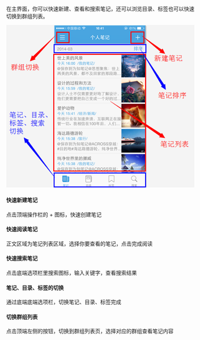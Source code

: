 在主界面，你可以快速新建、查看和搜索笔记，还可以浏览目录、标签也可以快速切换到群组列表。


![I56](img/I56.png)

#### 快速新建笔记

点击顶端操作栏的 + 图标，快速创建笔记


#### 快速阅读笔记

正文区域为笔记列表区域，选择你要查看的笔记，点击完成阅读


#### 快速搜索笔记

点击底端选项栏里搜索图标，输入关键字，查看搜索结果


#### 笔记、目录、标签的切换

通过底端底端选项栏，切换笔记、目录、标签完成


#### 切换群组列表

点击顶端左侧的按钮，切换到群组列表页，选择对应的群组查看笔记内容
